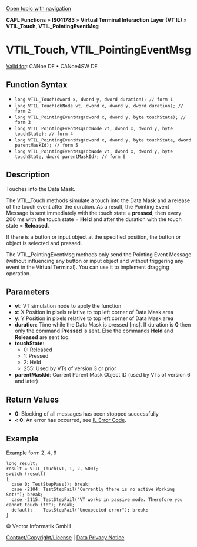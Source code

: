 [Open topic with navigation](../../../../../../CANoeDEFamily.htm#Topics/CAPLFunctions/ISO11783/ISOInteractionLayerVT/Functions/CAPLfunctionIso11783VTILTouch.md)

**CAPL Functions** » **ISO11783** » **Virtual Terminal Interaction Layer (VT IL)** » **VTIL_Touch, VTIL_PointingEventMsg**

# VTIL_Touch, VTIL_PointingEventMsg

[Valid for](../../../../Shared/FeatureAvailability.md): CANoe DE • CANoe4SW DE

## Function Syntax

- `long VTIL_Touch(dword x, dword y, dword duration); // form 1`
- `long VTIL_Touch(dbNode vt, dword x, dword y, dword duration); // form 2`
- `long VTIL_PointingEventMsg(dword x, dword y, byte touchState); // form 3`
- `long VTIL_PointingEventMsg(dbNode vt, dword x, dword y, byte touchState); // form 4`
- `long VTIL_PointingEventMsg(dword x, dword y, byte touchState, dword parentMaskId); // form 5`
- `long VTIL_PointingEventMsg(dbNode vt, dword x, dword y, byte touchState, dword parentMaskId); // form 6`

## Description

Touches into the Data Mask.

The VTIL_Touch methods simulate a touch into the Data Mask and a release of the touch event after the duration. As a result, the Pointing Event Message is sent immediately with the touch state = **pressed**, then every 200 ms with the touch state = **Held** and after the duration with the touch state = **Released**.

If there is a button or input object at the specified position, the button or object is selected and pressed.

The VTIL_PointingEventMsg methods only send the Pointing Event Message (without influencing any button or input object and without triggering any event in the Virtual Terminal). You can use it to implement dragging operation.

## Parameters

- **vt**: VT simulation node to apply the function
- **x**: X Position in pixels relative to top left corner of Data Mask area
- **y**: Y Position in pixels relative to top left corner of Data Mask area
- **duration**: Time while the Data Mask is pressed [ms]. If duration is **0** then only the command **Pressed** is sent. Else the commands **Held** and **Released** are sent too.
- **touchState**:
  - 0: Released
  - 1: Pressed
  - 2: Held
  - 255: Used by VTs of version 3 or prior
- **parentMaskId**: Current Parent Mask Object ID (used by VTs of version 6 and later)

## Return Values

- **0**: Blocking of all messages has been stopped successfully
- **< 0**: An error has occurred, see [IL Error Code](../../../CAPLfunctionsISOj1939ErrorCodes.md).

## Example

Example form 2, 4, 6

```plaintext
long result;
result = VTIL_Touch(VT, 1, 2, 500);
switch (result)
{
  case 0: TestStepPass(); break;
  case -2104: TestStepFail("Currently there is no active Working Set!"); break;
  case -2115: TestStepFail("VT works in passive mode. Therefore you cannot touch it!"); break;
  default:    TestStepFail("Unexpected error"); break;
}
```

© Vector Informatik GmbH

[Contact/Copyright/License](../../../../Shared/ContactCopyrightLicense.md) | [Data Privacy Notice](https://www.vector.com/int/en/company/get-info/privacy-policy/)